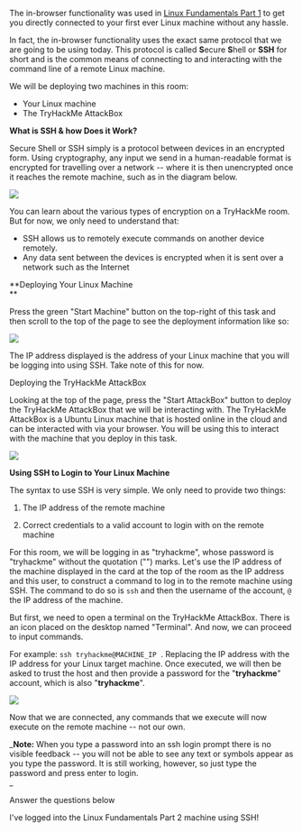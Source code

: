 The in-browser functionality was used in [Linux Fundamentals Part 1](https://tryhackme.com/room/linuxfundamentalspart1) to get you directly connected to your first ever Linux machine without any hassle.

In fact, the in-browser functionality uses the exact same protocol that we are going to be using today. This protocol is called **S**ecure **S**hell or **SSH** for short and is the common means of connecting to and interacting with the command line of a remote Linux machine.

We will be deploying two machines in this room:

- Your Linux machine
- The TryHackMe AttackBox

**What is SSH & how Does it Work?**

Secure Shell or SSH simply is a protocol between devices in an encrypted form. Using cryptography, any input we send in a human-readable format is encrypted for travelling over a network -- where it is then unencrypted once it reaches the remote machine, such as in the diagram below.

![](https://tryhackme-images.s3.amazonaws.com/user-uploads/5c549500924ec576f953d9fc/room-content/154f110d35efe47d493df29cdb773109.svg)  

You can learn about the various types of encryption on a TryHackMe room. But for now, we only need to understand that:  

- SSH allows us to remotely execute commands on another device remotely.
- Any data sent between the devices is encrypted when it is sent over a network such as the Internet

**Deploying Your Linux Machine  
**

Press the green "Start Machine" button on the top-right of this task and then scroll to the top of the page to see the deployment information like so:

![](https://assets.tryhackme.com/additional/linux-fundamentals/part2/deploy1.png)

The IP address displayed is the address of your Linux machine that you will be logging into using SSH. Take note of this for now.

  

Deploying the TryHackMe AttackBox

Looking at the top of the page, press the "Start AttackBox" button to deploy the TryHackMe AttackBox that we will be interacting with. The TryHackMe AttackBox is a Ubuntu Linux machine that is hosted online in the cloud and can be interacted with via your browser. You will be using this to interact with the machine that you deploy in this task.  

  

![](https://assets.tryhackme.com/additional/linux-fundamentals/part2/ab1.png)

  

  

**Using SSH to Login to Your Linux Machine**

The syntax to use SSH is very simple. We only need to provide two things:

1. The IP address of the remote machine

2. Correct credentials to a valid account to login with on the remote machine

  

For this room, we will be logging in as "tryhackme", whose password is "tryhackme" without the quotation ("") marks. Let's use the IP address of the machine displayed in the card at the top of the room as the IP address and this user, to construct a command to log in to the remote machine using SSH. The command to do so is `ssh` and then the username of the account, `@` the IP address of the machine.

But first, we need to open a terminal on the TryHackMe AttackBox. There is an icon placed on the desktop named "Terminal". And now, we can proceed to input commands.

For example: `ssh tryhackme@MACHINE_IP`  . Replacing the IP address with the IP address for your Linux target machine. Once executed, we will then be asked to trust the host and then provide a password for the "**tryhackme**" account, which is also "**tryhackme**".  

![](https://assets.tryhackme.com/additional/linux-fundamentals/part2/ab2.png)

Now that we are connected, any commands that we execute will now execute on the remote machine -- not our own.

_**Note:** When you type a password into an ssh login prompt there is no visible feedback -- you will not be able to see any text or symbols appear as you type the password. It is still working, however, so just type the password and press enter to login.  
_

Answer the questions below

I've logged into the Linux Fundamentals Part 2 machine using SSH!